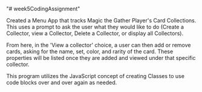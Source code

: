 "# week5CodingAssignment" 

Created a Menu App that tracks Magic the Gather Player's Card Collections. This uses a prompt to ask the user what they would like to do (Create a Collector, view a Collector, Delete a Collector, or display all Collectors).

From here, in the 'View a collector' choice, a user can then add or remove cards, asking for the name, set, color, and rarity of the card. These properties will be listed once they are added and viewed under that specific collector.

This program utilizes the JavaScript concept of creating Classes to use code blocks over and over again as needed.
